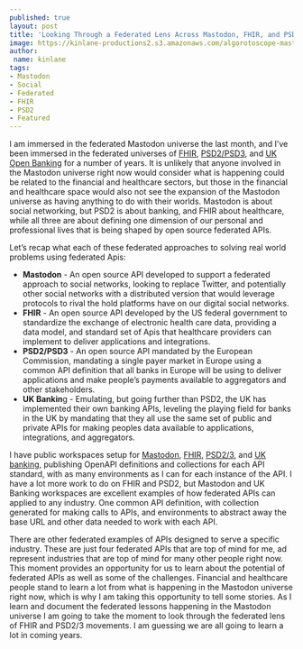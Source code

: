```yaml
---
published: true
layout: post
title: 'Looking Through a Federated Lens Across Mastodon, FHIR, and PSD2/3'
image: https://kinlane-productions2.s3.amazonaws.com/algorotoscope-master/america-immigration_dumping-ground-golden-gate-night.jpeg
author:
 name: kinlane
tags:
- Mastodon
- Social
- Federated
- FHIR
- PSD2
- Featured
---
```

I am immersed in the federated Mastodon universe the last month, and I’ve been immersed in the federated universes of [FHIR](https://www.hl7.org/fhir/overview.html), [PSD2/PSD3](https://eur-lex.europa.eu/legal-content/EN/TXT/?uri=celex%3A32015L2366), and [UK Open Banking](https://www.openbanking.org.uk/) for a number of years. It is unlikely that anyone involved in the Mastodon universe right now would consider what is happening could be related to the financial and healthcare sectors, but those in the financial and healthcare space would also not see the expansion of the Mastodon universe as having anything to do with their worlds. Mastodon is about social networking, but PSD2 is about banking, and FHIR about healthcare, while all three are about defining one dimension of our personal and professional lives that is being shaped by open source federated APIs.

Let’s recap what each of these federated approaches to solving real world problems using federated Apis:

- **Mastodon**  - An open source API developed to support a federated approach to social networks, looking to replace Twitter, and potentially other social networks with a distributed version that would leverage protocols to rival the hold platforms have on our digital social networks. 
- **FHIR** - An open source API developed by the US federal government to standardize the exchange of electronic health care data, providing a data model, and standard set of Apis that healthcare providers can implement to deliver applications and integrations.
- **PSD2/PSD3** - An open source API mandated by the European Commission, mandating a single payer market in Europe using a common API definition that all banks in Europe will be using to deliver applications and make people’s payments available to aggregators and other stakeholders.
- **UK Bankin**g - Emulating, but going further than PSD2, the UK has implemented their own banking APIs, leveling the playing field for banks in the UK by mandating that they all use the same set of public and private APIs for making peoples data available to applications, integrations, and aggregators.

I have public workspaces setup for [Mastodon](https://www.postman.com/api-evangelist/workspace/mastodon/overview), [FHIR](https://www.postman.com/api-evangelist/workspace/fast-healthcare-interoperability-resources-fhir/overview), [PSD2/3](https://www.postman.com/api-evangelist/workspace/payment-service-directive-psd2/overview), and [UK banking](https://www.postman.com/api-evangelist/workspace/uk-public-banking/overview), publishing OpenAPI definitions and collections for each API standard, with as many environments as I can for each instance of the API. I have a lot more work to do on FHIR and PSD2, but Mastodon and UK Banking workspaces are excellent examples of how federated APIs can applied to any industry. One common API definition, with collection generated for making calls to APIs, and environments to abstract away the base URL and other data needed to work with each API.

There are other federated examples of APIs designed to serve a specific industry. These are just four federated APIs that are top of mind for me, ad represent industries that are top of mind for many other people right now. This moment provides an opportunity for us to learn about the potential of federated APIs as well as some of the challenges. Financial and healthcare people stand to learn a lot from what is happening in the Mastodon universe right now, which is why I am taking this opportunity to tell some stories. As I learn and document the federated lessons happening in the Mastodon universe I am going to take the moment to look through the federated lens of FHIR and PSD2/3 movements. I am guessing we are all going to learn a lot in coming years.

